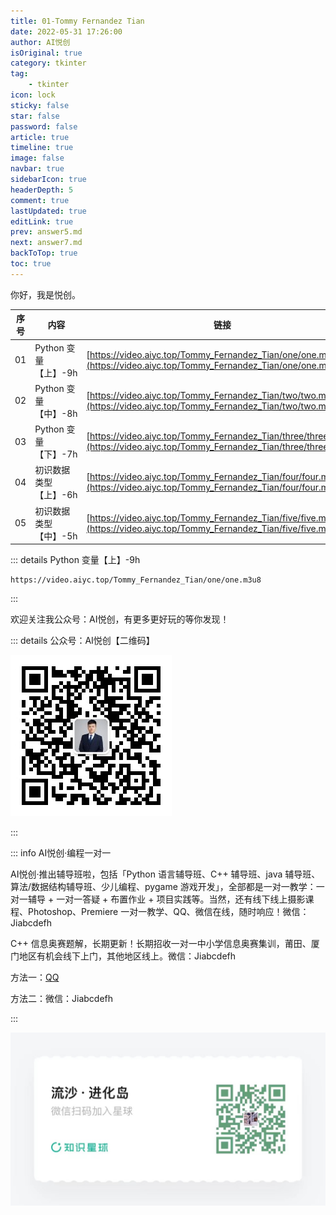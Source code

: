 ```yaml
---
title: 01-Tommy Fernandez Tian
date: 2022-05-31 17:26:00
author: AI悦创
isOriginal: true
category: tkinter
tag:
    - tkinter
icon: lock
sticky: false
star: false
password: false
article: true
timeline: true
image: false
navbar: true
sidebarIcon: true
headerDepth: 5
comment: true
lastUpdated: true
editLink: true
prev: answer5.md
next: answer7.md
backToTop: true
toc: true
---
```


你好，我是悦创。

| 序号 | 内容                  | 链接                                                         |
| ---- | --------------------- | ------------------------------------------------------------ |
| 01   | Python 变量【上】-9h  | [https://video.aiyc.top/Tommy_Fernandez_Tian/one/one.m3u8](https://video.aiyc.top/Tommy_Fernandez_Tian/one/one.m3u8) |
| 02   | Python 变量【中】-8h  | [https://video.aiyc.top/Tommy_Fernandez_Tian/two/two.m3u8](https://video.aiyc.top/Tommy_Fernandez_Tian/two/two.m3u8) |
| 03   | Python 变量【下】-7h  | [https://video.aiyc.top/Tommy_Fernandez_Tian/three/three.m3u8](https://video.aiyc.top/Tommy_Fernandez_Tian/three/three.m3u8) |
| 04   | 初识数据类型【上】-6h | [https://video.aiyc.top/Tommy_Fernandez_Tian/four/four.m3u8](https://video.aiyc.top/Tommy_Fernandez_Tian/four/four.m3u8) |
| 05   | 初识数据类型【中】-5h | [https://video.aiyc.top/Tommy_Fernandez_Tian/five/five.m3u8](https://video.aiyc.top/Tommy_Fernandez_Tian/five/five.m3u8) |

::: details Python 变量【上】-9h

```url
https://video.aiyc.top/Tommy_Fernandez_Tian/one/one.m3u8
```

:::

欢迎关注我公众号：AI悦创，有更多更好玩的等你发现！

::: details 公众号：AI悦创【二维码】

![](/gzh.jpg)

:::

::: info AI悦创·编程一对一

AI悦创·推出辅导班啦，包括「Python 语言辅导班、C++ 辅导班、java 辅导班、算法/数据结构辅导班、少儿编程、pygame 游戏开发」，全部都是一对一教学：一对一辅导 + 一对一答疑 + 布置作业 + 项目实践等。当然，还有线下线上摄影课程、Photoshop、Premiere 一对一教学、QQ、微信在线，随时响应！微信：Jiabcdefh

C++ 信息奥赛题解，长期更新！长期招收一对一中小学信息奥赛集训，莆田、厦门地区有机会线下上门，其他地区线上。微信：Jiabcdefh

方法一：[QQ](http://wpa.qq.com/msgrd?v=3&uin=1432803776&site=qq&menu=yes)

方法二：微信：Jiabcdefh

:::

![](/zsxq.jpg)













